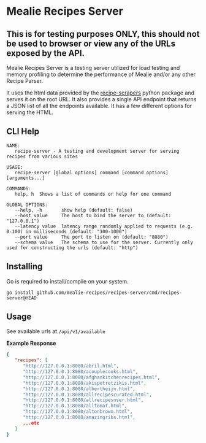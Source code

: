 # Mealie Recipes Server

## This is for testing purposes ONLY, this should not be used to browser or view any of the URLs exposed by the API.

Mealie Recipes Server is a testing server utilized for load testing and memory profiling to determine the performance of Mealie and/or any other Recipe Parser.

It uses the html data provided by the [recipe-scrapers](https://github.com/hhursev/recipe-scrapers) python package and serves it on the root URL. It also provides a single API endpoint that returns a JSON list of all the endpoints available. It has a few different options for serving the HTML.

## CLI Help

```shell
NAME:
   recipe-server - A testing and development server for serving recipes from various sites

USAGE:
   recipe-server [global options] command [command options] [arguments...]

COMMANDS:
   help, h  Shows a list of commands or help for one command

GLOBAL OPTIONS:
   --help, -h       show help (default: false)
   --host value     The host to bind the server to (default: "127.0.0.1")
   --latency value  latency range randomly applied to requests (e.g. 0-100) in milliseconds (default: "100-1000")
   --port value     The port to listen on (default: "8080")
   --schema value   The schema to use for the server. Currently only used for constructing the urls (default: "http")
```

## Installing

Go is required to install/compile on your system.

```shell
go install github.com/mealie-recipes/recipes-server/cmd/recipes-server@HEAD
```

## Usage

See available urls at `/api/v1/available`

**Example Response**

```json
{
   "recipes": [
      "http://127.0.0.1:8080/abril.html",
      "http://127.0.0.1:8080/acouplecooks.html",
      "http://127.0.0.1:8080/afghankitchenrecipes.html",
      "http://127.0.0.1:8080/akispetretzikis.html",
      "http://127.0.0.1:8080/albertheijn.html",
      "http://127.0.0.1:8080/allrecipescurated.html",
      "http://127.0.0.1:8080/allrecipesuser.html",
      "http://127.0.0.1:8080/alltomat.html",
      "http://127.0.0.1:8080/altonbrown.html",
      "http://127.0.0.1:8080/amazingribs.html",
      ...etc
   ]
}


```